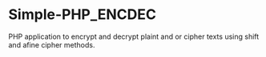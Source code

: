 Simple-PHP_ENCDEC
=================

PHP application to encrypt and decrypt plaint and or cipher texts using shift and afine cipher methods.
